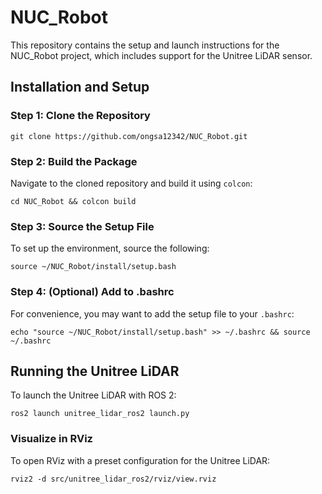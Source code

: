 
# NUC_Robot

This repository contains the setup and launch instructions for the NUC_Robot project, which includes support for the Unitree LiDAR sensor.

## Installation and Setup

### Step 1: Clone the Repository
```
git clone https://github.com/ongsa12342/NUC_Robot.git
```

### Step 2: Build the Package
Navigate to the cloned repository and build it using `colcon`:
```
cd NUC_Robot && colcon build
```

### Step 3: Source the Setup File
To set up the environment, source the following:
```
source ~/NUC_Robot/install/setup.bash
```

### Step 4: (Optional) Add to .bashrc
For convenience, you may want to add the setup file to your `.bashrc`:
```
echo "source ~/NUC_Robot/install/setup.bash" >> ~/.bashrc && source ~/.bashrc
```

## Running the Unitree LiDAR
To launch the Unitree LiDAR with ROS 2:
```
ros2 launch unitree_lidar_ros2 launch.py
```

### Visualize in RViz
To open RViz with a preset configuration for the Unitree LiDAR:
```
rviz2 -d src/unitree_lidar_ros2/rviz/view.rviz
```
